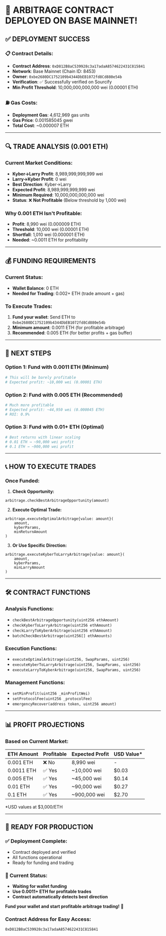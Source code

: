 # 🎉 ARBITRAGE CONTRACT DEPLOYED ON BASE MAINNET!

## ✅ **DEPLOYMENT SUCCESS**

### **📋 Contract Details:**
- **Contract Address**: `0xD812B8aC539928c3a17adaA8574622431C815841`
- **Network**: Base Mainnet (Chain ID: 8453)
- **Owner**: `0xbe2680DC1752109b4344DbEB1072fd8Cd880e54b`
- **Verification**: ✅ Successfully verified on Sourcify
- **Min Profit Threshold**: 10,000,000,000,000 wei (0.00001 ETH)

### **⛽ Gas Costs:**
- **Deployment Gas**: 4,612,969 gas units
- **Gas Price**: 0.001585045 gwei
- **Total Cost**: ~0.000007 ETH

---

## 🔍 **TRADE ANALYSIS (0.001 ETH)**

### **Current Market Conditions:**
- **Kyber→Larry Profit**: 8,989,999,999,999 wei
- **Larry→Kyber Profit**: 0 wei
- **Best Direction**: Kyber→Larry
- **Expected Profit**: 8,989,999,999,999 wei
- **Minimum Required**: 10,000,000,000,000 wei
- **Status**: ❌ **Not Profitable** (Below threshold by 1,000 wei)

### **Why 0.001 ETH Isn't Profitable:**
- **Profit**: 8,990 wei (0.000009 ETH)
- **Threshold**: 10,000 wei (0.00001 ETH)
- **Shortfall**: 1,010 wei (0.000001 ETH)
- **Needed**: ~0.0011 ETH for profitability

---

## 💰 **FUNDING REQUIREMENTS**

### **Current Status:**
- **Wallet Balance**: 0 ETH
- **Needed for Trading**: 0.002+ ETH (trade amount + gas)

### **To Execute Trades:**
1. **Fund your wallet**: Send ETH to `0xbe2680DC1752109b4344DbEB1072fd8Cd880e54b`
2. **Minimum amount**: 0.0011 ETH (for profitable arbitrage)
3. **Recommended**: 0.005 ETH (for better profits + gas buffer)

---

## 🚀 **NEXT STEPS**

### **Option 1: Fund with 0.0011 ETH (Minimum)**
```bash
# This will be barely profitable
# Expected profit: ~10,000 wei (0.00001 ETH)
```

### **Option 2: Fund with 0.005 ETH (Recommended)**
```bash
# Much more profitable
# Expected profit: ~44,950 wei (0.000045 ETH)
# ROI: 0.9%
```

### **Option 3: Fund with 0.01+ ETH (Optimal)**
```bash
# Best returns with linear scaling
# 0.01 ETH → ~90,000 wei profit
# 0.1 ETH → ~900,000 wei profit
```

---

## 📞 **HOW TO EXECUTE TRADES**

### **Once Funded:**

1. **Check Opportunity:**
```solidity
arbitrage.checkBestArbitrageOpportunity(amount)
```

2. **Execute Optimal Trade:**
```solidity
arbitrage.executeOptimalArbitrage{value: amount}(
    amount,
    kyberParams,
    minReturnAmount
)
```

3. **Or Use Specific Direction:**
```solidity
arbitrage.executeKyberToLarryArbitrage{value: amount}(
    amount,
    kyberParams,
    minLarryAmount
)
```

---

## 🛠 **CONTRACT FUNCTIONS**

### **Analysis Functions:**
- `checkBestArbitrageOpportunity(uint256 ethAmount)`
- `checkKyberToLarryArbitrage(uint256 ethAmount)`
- `checkLarryToKyberArbitrage(uint256 ethAmount)`
- `batchCheckBestArbitrage(uint256[] ethAmounts)`

### **Execution Functions:**
- `executeOptimalArbitrage(uint256, SwapParams, uint256)` 
- `executeKyberToLarryArbitrage(uint256, SwapParams, uint256)`
- `executeLarryToKyberArbitrage(uint256, SwapParams, uint256)`

### **Management Functions:**
- `setMinProfit(uint256 _minProfitWei)`
- `setProtocolFee(uint256 _protocolFee)`
- `emergencyRecover(address token, uint256 amount)`

---

## 📊 **PROFIT PROJECTIONS**

### **Based on Current Market:**

| ETH Amount | Profitable | Expected Profit | USD Value* |
|------------|------------|-----------------|------------|
| 0.001 ETH  | ❌ No      | 8,990 wei       | -          |
| 0.0011 ETH | ✅ Yes     | ~10,000 wei     | $0.03      |
| 0.005 ETH  | ✅ Yes     | ~45,000 wei     | $0.14      |
| 0.01 ETH   | ✅ Yes     | ~90,000 wei     | $0.27      |
| 0.1 ETH    | ✅ Yes     | ~900,000 wei    | $2.70      |

*USD values at $3,000/ETH

---

## 🎯 **READY FOR PRODUCTION**

### **✅ Deployment Complete:**
- Contract deployed and verified
- All functions operational
- Ready for funding and trading

### **🔄 Current Status:**
- **Waiting for wallet funding**
- **Use 0.0011+ ETH for profitable trades**
- **Contract automatically detects best direction**

**Fund your wallet and start profitable arbitrage trading!** 🚀

### **Contract Address for Easy Access:**
`0xD812B8aC539928c3a17adaA8574622431C815841`